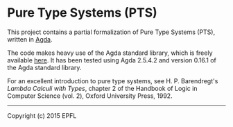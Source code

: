 Pure Type Systems (PTS)
=======================

This project contains a partial formalization of Pure Type Systems
(PTS), written in [Agda](https://github.com/agda/agda).

The code makes heavy use of the Agda standard library, which is freely
available [here](https://github.com/agda/agda-stdlib/).  It has been
tested using Agda 2.5.4.2 and version 0.16.1 of the Agda standard library.

For an excellent introduction to pure type systems, see
H. P. Barendregt's *Lambda Calculi with Types*, chapter 2 of the
Handbook of Logic in Computer Science (vol. 2), Oxford University
Press, 1992.

---
Copyright (c) 2015 EPFL
